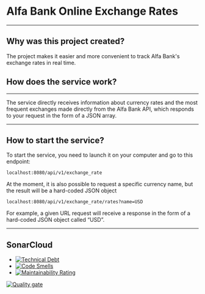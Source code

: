 # Alfa Bank Online Exchange Rates
***
## Why was this project created?
The project makes it easier and more convenient to track Alfa Bank's exchange rates in real time.
## How does the service work?
***
The service directly receives information about currency rates and the most frequent exchanges made directly from the Alfa Bank API, which responds to your request in the form of a JSON array.
***
## How to start the service?
To start the service, you need to launch it on your computer and go to this endpoint:
````
localhost:8080/api/v1/exchange_rate
````
At the moment, it is also possible to request a specific currency name, but the result will be a hard-coded JSON object
````
localhost:8080/api/v1/exchange_rate/rates?name=USD
````
For example, a given URL request will receive a response in the form of a hard-coded JSON object called “USD”.
***
## SonarCloud
+ [![Technical Debt](https://sonarcloud.io/api/project_badges/measure?project=kirshunya_Java-Rest-Service&metric=sqale_index)](https://sonarcloud.io/summary/new_code?id=kirshunya_Java-Rest-Service)
+ [![Code Smells](https://sonarcloud.io/api/project_badges/measure?project=kirshunya_Java-Rest-Service&metric=code_smells)](https://sonarcloud.io/summary/new_code?id=kirshunya_Java-Rest-Service)
+ [![Maintainability Rating](https://sonarcloud.io/api/project_badges/measure?project=kirshunya_Java-Rest-Service&metric=sqale_rating)](https://sonarcloud.io/summary/new_code?id=kirshunya_Java-Rest-Service)

[![Quality gate](https://sonarcloud.io/api/project_badges/quality_gate?project=kirshunya_Java-Rest-Service)](https://sonarcloud.io/summary/new_code?id=kirshunya_Java-Rest-Service)